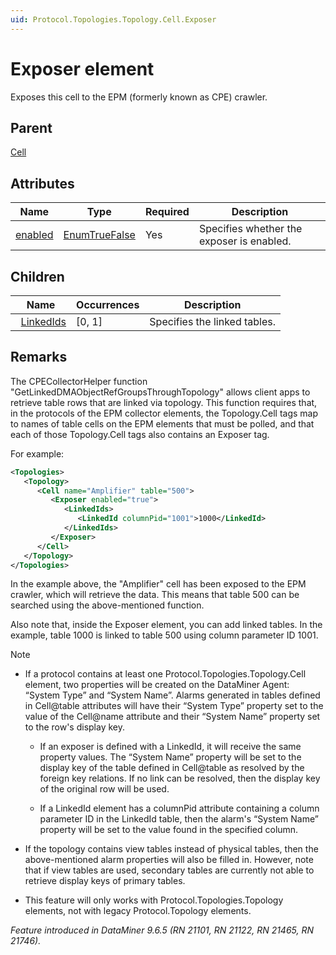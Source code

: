 ```yaml
---
uid: Protocol.Topologies.Topology.Cell.Exposer
---
```


# Exposer element

Exposes this cell to the EPM (formerly known as CPE) crawler.

## Parent

[Cell](xref:Protocol.Topologies.Topology.Cell)

## Attributes

|Name|Type|Required|Description|
|--- |--- |--- |--- |
|[enabled](xref:Protocol.Topologies.Topology.Cell.Exposer-enabled)|[EnumTrueFalse](xref:Protocol-EnumTrueFalse)|Yes|Specifies whether the exposer is enabled.|

## Children

|Name|Occurrences|Description|
|--- |--- |--- |
|&nbsp;&nbsp;[LinkedIds](xref:Protocol.Topologies.Topology.Cell.Exposer.LinkedIds)|[0, 1]|Specifies the linked tables.|

## Remarks

The CPECollectorHelper function "GetLinkedDMAObjectRefGroupsThroughTopology" allows client apps to retrieve table rows that are linked via topology. This function requires that, in the protocols of the EPM collector elements, the Topology.Cell tags map to names of table cells on the EPM elements that must be polled, and that each of those Topology.Cell tags also contains an Exposer tag.

For example:

```xml
<Topologies>
   <Topology>
      <Cell name="Amplifier" table="500">
         <Exposer enabled="true">
            <LinkedIds>
               <LinkedId columnPid="1001">1000</LinkedId>
            </LinkedIds>
         </Exposer>
      </Cell>
   </Topology>
</Topologies>
```

In the example above, the "Amplifier" cell has been exposed to the EPM crawler, which will retrieve the data. This means that table 500 can be searched using the above-mentioned function.

Also note that, inside the Exposer element, you can add linked tables. In the example, table 1000 is linked to table 500 using column parameter ID 1001.

> [!NOTE]
>
> - If a protocol contains at least one Protocol.Topologies.Topology.Cell element, two properties will be created on the DataMiner Agent: “System Type” and “System Name”. Alarms generated in tables defined in Cell@table attributes will have their “System Type” property set to the value of the Cell@name attribute and their “System Name” property set to the row's display key.
>
>    - If an exposer is defined with a LinkedId, it will receive the same property values. The “System Name” property will be set to the display key of the table defined in Cell@table as resolved by the foreign key relations. If no link can be resolved, then the display key of the original row will be used.
>
>    - If a LinkedId element has a columnPid attribute containing a column parameter ID in the LinkedId table, then the alarm's “System Name” property will be set to the value found in the specified column.
>
> - If the topology contains view tables instead of physical tables, then the above-mentioned alarm properties will also be filled in. However, note that if view tables are used, secondary tables are currently not able to retrieve display keys of primary tables.
>
> - This feature will only works with Protocol.Topologies.Topology elements, not with legacy Protocol.Topology elements.

*Feature introduced in DataMiner 9.6.5 (RN 21101, RN 21122, RN 21465, RN 21746).*
